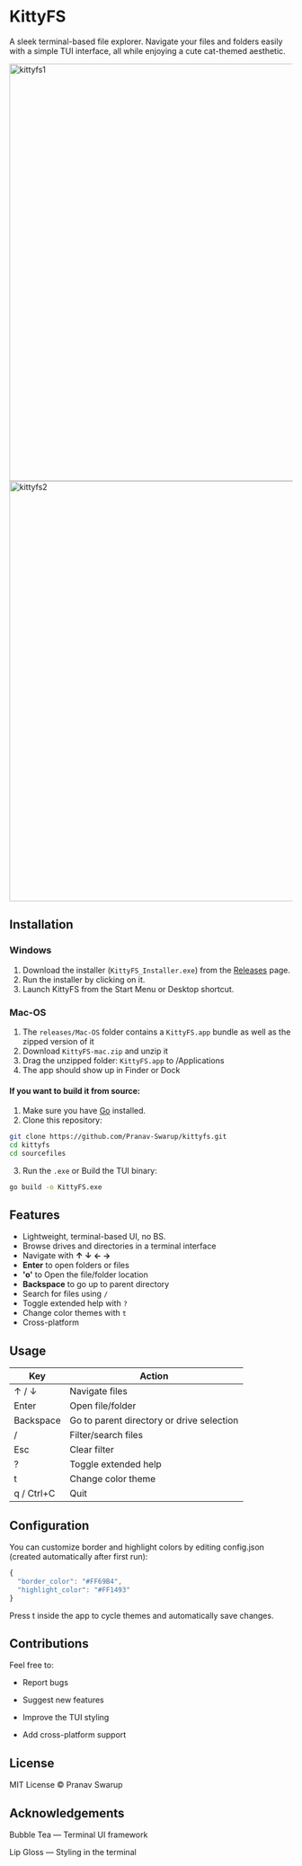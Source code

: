 # KittyFS

A sleek terminal-based file explorer. Navigate your files and folders easily with a simple TUI interface, all while enjoying a cute cat-themed aesthetic.

<img width="1477" height="743" alt="kittyfs1" src="https://github.com/user-attachments/assets/04c3b51a-f66e-46b0-974e-40742a5e43db" />
<img width="1463" height="748" alt="kittyfs2" src="https://github.com/user-attachments/assets/eb17f348-7cbb-4ca3-880c-d98bcefc9621" />


## Installation

### Windows

1. Download the installer (`KittyFS_Installer.exe`) from the [Releases](https://github.com/Pranav-Swarup/kittyfs/releases) page.
2. Run the installer by clicking on it.
3. Launch KittyFS from the Start Menu or Desktop shortcut.

### Mac-OS

1. The `releases/Mac-OS` folder contains a `KittyFS.app` bundle as well as the zipped version of it
2. Download `KittyFS-mac.zip` and unzip it
3. Drag the unzipped folder: `KittyFS.app` to /Applications
4. The app should show up in Finder or Dock

#### If you want to build it from source:

1. Make sure you have [Go](https://golang.org/dl/) installed.
2. Clone this repository:

```bash
git clone https://github.com/Pranav-Swarup/kittyfs.git
cd kittyfs
cd sourcefiles
```

3. Run the `.exe` or Build the TUI binary:

```bash
go build -o KittyFS.exe
```


## Features

- Lightweight, terminal-based UI, no BS.
- Browse drives and directories in a terminal interface
- Navigate with **↑ ↓ ← →** 
- **Enter** to open folders or files
- **'o'** to Open the file/folder location
- **Backspace** to go up to parent directory
- Search for files using `/`
- Toggle extended help with `?`
- Change color themes with `t`
- Cross-platform


## Usage

| Key        | Action                                    |
| ---------- | ----------------------------------------- |
| ↑ / ↓      | Navigate files                            |
| Enter      | Open file/folder                          |
| Backspace  | Go to parent directory or drive selection |
| /          | Filter/search files                       |
| Esc        | Clear filter                              |
| ?          | Toggle extended help                      |
| t          | Change color theme                        |
| q / Ctrl+C | Quit                                      |

## Configuration

You can customize border and highlight colors by editing config.json (created automatically after first run):

``` js
{
  "border_color": "#FF69B4",
  "highlight_color": "#FF1493"
}
```

Press t inside the app to cycle themes and automatically save changes.

## Contributions

Feel free to:

- Report bugs

- Suggest new features

- Improve the TUI styling

- Add cross-platform support

## License

MIT License © Pranav Swarup

## Acknowledgements

Bubble Tea
 — Terminal UI framework

Lip Gloss
 — Styling in the terminal
